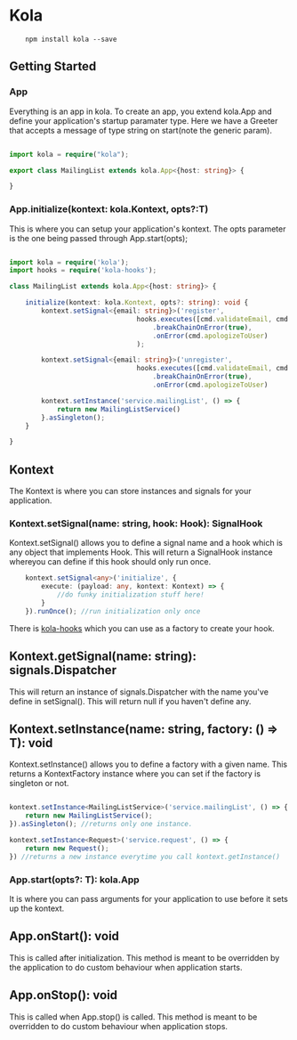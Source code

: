# Kola

```shell
    npm install kola --save
```

## Getting Started

### App
Everything is an app in kola. To create an app, you extend kola.App and define your application's startup paramater type.
Here we have a Greeter that accepts a message of type string on start(note the generic param).

```typescript

import kola = require("kola");

export class MailingList extends kola.App<{host: string}> {

}

```

### App.initialize(kontext: kola.Kontext, opts?:T)
This is where you can setup your application's kontext. The opts parameter is the one being passed through App.start(opts);

```typescript

import kola = require('kola');
import hooks = require('kola-hooks');

class MailingList extends kola.App<{host: string}> {

    initialize(kontext: kola.Kontext, opts?: string): void {
        kontext.setSignal<{email: string}>('register',
                                hooks.executes([cmd.validateEmail, cmd.registerEmail, cmd.congratulateUser])
                                    .breakChainOnError(true),
                                    .onError(cmd.apologizeToUser)
                                );

        kontext.setSignal<{email: string}>('unregister',
                                hooks.executes([cmd.validateEmail, cmd.unregisterEmail])
                                    .breakChainOnError(true),
                                    .onError(cmd.apologizeToUser)

        kontext.setInstance('service.mailingList', () => {
            return new MailingListService()
        }.asSingleton();
    }

}

```
## Kontext
The Kontext is where you can store instances and signals for your application.

### Kontext.setSignal(name: string, hook: Hook<T>): SignalHook<T>
Kontext.setSignal() allows you to define a signal name and a hook which is any object that implements Hook<T>. This will
return a SignalHook<T> instance whereyou can define if this hook should only run once.

```typescript
    kontext.setSignal<any>('initialize', {
        execute: (payload: any, kontext: Kontext) => {
            //do funky initialization stuff here!
        }
    }).runOnce(); //run initialization only once
```

There is [kola-hooks](https://github.com/staticfunction/kola-hooks) which you can use as a factory to create your hook.

## Kontext.getSignal(name: string): signals.Dispatcher<T>
This will return an instance of signals.Dispatcher with the name you've define in setSignal(). This will return null
if you haven't define any.

## Kontext.setInstance<T>(name: string, factory: () => T): void
Kontext.setInstance() allows you to define a factory with a given name. This returns a KontextFactory<T> instance where you
can set if the factory is singleton or not.

```typescript

kontext.setInstance<MailingListService>('service.mailingList', () => {
    return new MailingListService();
}).asSingleton(); //returns only one instance.

kontext.setInstance<Request>('service.request', () => {
    return new Request();
}) //returns a new instance everytime you call kontext.getInstance()

```


### App.start(opts?: T): kola.App<T>
It is where you can pass arguments for your application to use before it sets up the kontext.

## App.onStart(): void
This is called after initialization. This method is meant to be overridden by the application to do custom behaviour when
application starts.


## App.onStop(): void
This is called when App.stop() is called. This method is meant to be overridden to do custom behaviour when application stops.

